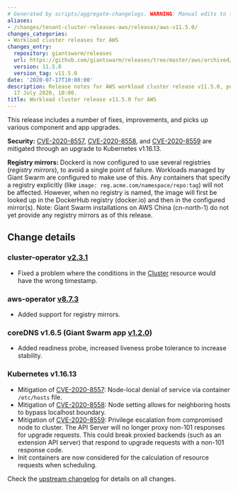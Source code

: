 ```yaml
---
# Generated by scripts/aggregate-changelogs. WARNING: Manual edits to this files will be overwritten.
aliases:
- /changes/tenant-cluster-releases-aws/releases/aws-v11.5.0/
changes_categories:
- Workload cluster releases for AWS
changes_entry:
  repository: giantswarm/releases
  url: https://github.com/giantswarm/releases/tree/master/aws/archived/v11.5.0
  version: 11.5.0
  version_tag: v11.5.0
date: '2020-07-17T10:00:00'
description: Release notes for AWS workload cluster release v11.5.0, published on
  17 July 2020, 10:00.
title: Workload cluster release v11.5.0 for AWS
---
```


This release includes a number of fixes, improvements, and picks up various component and app upgrades.

**Security:** [CVE-2020-8557](https://github.com/kubernetes/kubernetes/issues/93032), [CVE-2020-8558](https://github.com/kubernetes/kubernetes/issues/92315), and [CVE-2020-8559](https://github.com/kubernetes/kubernetes/issues/92914) are mitigated through an upgrade to Kubernetes v1.16.13.

**Registry mirrors:** Dockerd is now configured to use several registries (_registry mirrors_), to avoid a single point of failure. Workloads managed by Giant Swarm are configured to make use of this. Any containers that specify a registry explicitly (like `image: reg.acme.com/namespace/repo:tag`) will not be affected. However, when no registry is named, the image will first be looked up in the DockerHub registry (docker.io) and then in the configured mirror(s).
Note: Giant Swarm installations on AWS China (cn-north-1) do not yet provide any registry mirrors as of this release.

## Change details

### cluster-operator [v2.3.1](https://github.com/giantswarm/cluster-operator/blob/master/CHANGELOG.md#231---2020-07-14)

- Fixed a problem where the conditions in the [Cluster](https://docs.giantswarm.io/reference/cp-k8s-api/clusters.cluster.x-k8s.io/) resource would have the wrong timestamp.

### aws-operator [v8.7.3](https://github.com/giantswarm/aws-operator/blob/master/CHANGELOG.md#873---2020-07-15)

- Added support for registry mirrors.

### coreDNS v1.6.5 (Giant Swarm app [v1.2.0](https://github.com/giantswarm/coredns-app/blob/master/CHANGELOG.md#v120-2020-07-13))

- Added readiness probe, increased liveness probe tolerance to increase stability.

### Kubernetes v1.16.13

- Mitigation of [CVE-2020-8557](https://github.com/kubernetes/kubernetes/issues/93032): Node-local denial of service via container `/etc/hosts` file.
- Mitigation of [CVE-2020-8558](https://github.com/kubernetes/kubernetes/issues/92315): Node setting allows for neighboring hosts to bypass localhost boundary.
- Mitigation of [CVE-2020-8559](https://github.com/kubernetes/kubernetes/issues/92914): Privilege escalation from compromised node to cluster. The API Server will no longer proxy non-101 responses for upgrade requests. This could break proxied backends (such as an extension API server) that respond to upgrade requests with a non-101 response code.
- Init containers are now considered for the calculation of resource requests when scheduling.

Check the [upstream changelog](https://github.com/kubernetes/kubernetes/blob/master/CHANGELOG/CHANGELOG-1.16.md#v11613) for details on all changes.
